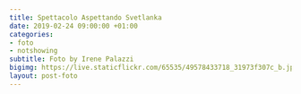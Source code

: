 ```yaml
---
title: Spettacolo Aspettando Svetlanka
date: 2019-02-24 09:00:00 +01:00
categories:
- foto
- notshowing
subtitle: Foto by Irene Palazzi
bigimg: https://live.staticflickr.com/65535/49578433718_31973f307c_b.jpg
layout: post-foto
---
```


<div class="flickr-album-contaier" data-photoset="72157713237468411"></div>

